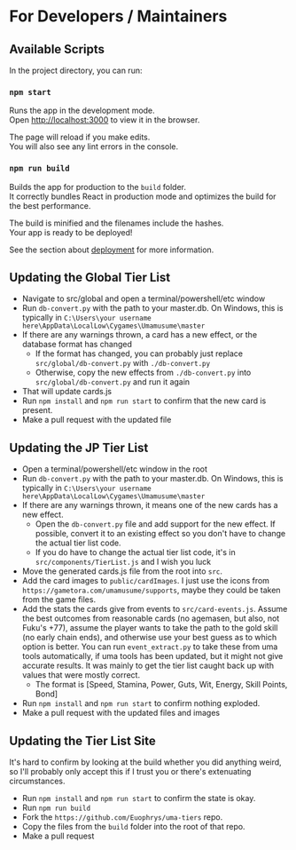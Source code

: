 # For Developers / Maintainers

## Available Scripts

In the project directory, you can run:

### `npm start`

Runs the app in the development mode.\
Open [http://localhost:3000](http://localhost:3000) to view it in the browser.

The page will reload if you make edits.\
You will also see any lint errors in the console.

### `npm run build`

Builds the app for production to the `build` folder.\
It correctly bundles React in production mode and optimizes the build for the best performance.

The build is minified and the filenames include the hashes.\
Your app is ready to be deployed!

See the section about [deployment](https://facebook.github.io/create-react-app/docs/deployment) for more information.

## Updating the Global Tier List

* Navigate to src/global and open a terminal/powershell/etc window
* Run `db-convert.py` with the path to your master.db. On Windows, this is typically in `C:\Users\your username here\AppData\LocalLow\Cygames\Umamusume\master`
* If there are any warnings thrown, a card has a new effect, or the database format has changed
    * If the format has changed, you can probably just replace `src/global/db-convert.py` with `./db-convert.py`
    * Otherwise, copy the new effects from `./db-convert.py` into `src/global/db-convert.py` and run it again
* That will update cards.js
* Run `npm install` and `npm run start` to confirm that the new card is present.
* Make a pull request with the updated file

## Updating the JP Tier List

* Open a terminal/powershell/etc window in the root
* Run `db-convert.py` with the path to your master.db. On Windows, this is typically in `C:\Users\your username here\AppData\LocalLow\Cygames\Umamusume\master`
* If there are any warnings thrown, it means one of the new cards has a new effect.
    * Open the `db-convert.py` file and add support for the new effect. If possible, convert it to an existing effect so you don't have to change the actual tier list code.
    * If you do have to change the actual tier list code, it's in `src/components/TierList.js` and I wish you luck
* Move the generated cards.js file from the root into `src`.
* Add the card images to `public/cardImages`. I just use the icons from `https://gametora.com/umamusume/supports`, maybe they could be taken from the game files.
* Add the stats the cards give from events to `src/card-events.js`. Assume the best outcomes from reasonable cards (no agemasen, but also, not Fuku's +77), assume the player wants to take the path to the gold skill (no early chain ends), and otherwise use your best guess as to which option is better. You can run `event_extract.py` to take these from uma tools automatically, if uma tools has been updated, but it might not give accurate results. It was mainly to get the tier list caught back up with values that were mostly correct.
    * The format is [Speed, Stamina, Power, Guts, Wit, Energy, Skill Points, Bond]
* Run `npm install` and `npm run start` to confirm nothing exploded.
* Make a pull request with the updated files and images

## Updating the Tier List Site
It's hard to confirm by looking at the build whether you did anything weird, so I'll probably only accept this if I trust you or there's extenuating circumstances.

* Run `npm install` and `npm run start` to confirm the state is okay.
* Run `npm run build`
* Fork the `https://github.com/Euophrys/uma-tiers` repo.
* Copy the files from the `build` folder into the root of that repo.
* Make a pull request